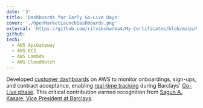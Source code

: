 ```yaml
---
date: '3'
title: 'Dashboards for Early Go-Live Days'
cover: './OpenMarketLaunchDashboards.png'
external: 'https://github.com/ritviksharma4/My-Certificates/blob/main/My%20Certificates/ArrowCard.png' 
github: 
tech:
  - AWS ApiGateway
  - AWS EC2
  - AWS Lambda
  - AWS CloudWatch
---
```


Developed [customer dashboards]() on AWS to monitor onboardings, sign-ups, and contract acceptance, enabling [real-time tracking]() during Barclays' [Go-Live phase](). This critical contribution earned recognition from [Sagun A. Kasale, Vice President at Barclays]().